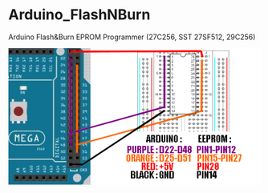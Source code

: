 # Arduino_FlashNBurn
Arduino Flash&amp;Burn EPROM Programmer (27C256, SST 27SF512, 29C256)


![alt tag](https://github.com/bouletmarc/Arduino_FlashNBurn/blob/master/Tutorial/ArduinoFlashBurnDiagram.png)
